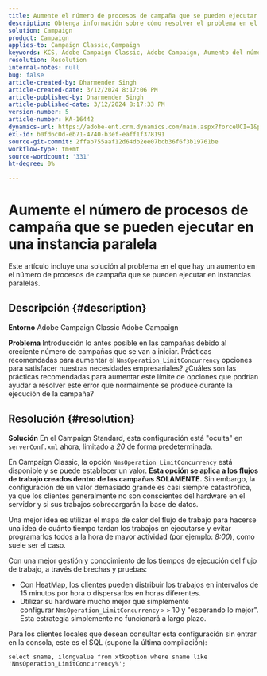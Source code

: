 ```yaml
---
title: Aumente el número de procesos de campaña que se pueden ejecutar en una instancia paralela
description: Obtenga información sobre cómo resolver el problema en el que hay un aumento en el número de procesos de campaña que se pueden ejecutar en instancias paralelas. Utilice el mapa de calor del flujo de trabajo.
solution: Campaign
product: Campaign
applies-to: Campaign Classic,Campaign
keywords: KCS, Adobe Campaign Classic, Adobe Campaign, Aumento del número, procesos de campaña, instancia, paralelo, prácticas recomendadas
resolution: Resolution
internal-notes: null
bug: false
article-created-by: Dharmender Singh
article-created-date: 3/12/2024 8:17:06 PM
article-published-by: Dharmender Singh
article-published-date: 3/12/2024 8:17:33 PM
version-number: 5
article-number: KA-16442
dynamics-url: https://adobe-ent.crm.dynamics.com/main.aspx?forceUCI=1&pagetype=entityrecord&etn=knowledgearticle&id=56b42c7b-ade0-ee11-904c-6045bd045872
exl-id: b0fd6c0d-eb71-4740-b3ef-eaff1f378191
source-git-commit: 2ffab755aaf12d64db2ee07bcb36f6f3b19761be
workflow-type: tm+mt
source-wordcount: '331'
ht-degree: 0%

---
```


# Aumente el número de procesos de campaña que se pueden ejecutar en una instancia paralela


Este artículo incluye una solución al problema en el que hay un aumento en el número de procesos de campaña que se pueden ejecutar en instancias paralelas.

## Descripción {#description}


<b>Entorno</b>
Adobe Campaign Classic Adobe Campaign

<b>Problema</b>
Introducción lo antes posible en las campañas debido al creciente número de campañas que se van a iniciar.
Prácticas recomendadas para aumentar el `NmsOperation_LimitConcurrency` opciones para satisfacer nuestras necesidades empresariales?
¿Cuáles son las prácticas recomendadas para aumentar este límite de opciones que podrían ayudar a resolver este error que normalmente se produce durante la ejecución de la campaña?


## Resolución {#resolution}


<b>Solución</b>
En el Campaign Standard, esta configuración está &quot;oculta&quot; en `serverConf.xml` ahora, limitado a *20* de forma predeterminada.  

En Campaign Classic, la opción `NmsOperation_LimitConcurrency` está disponible y se puede establecer un valor.
<b>Esta opción se aplica a los flujos de trabajo creados dentro de las campañas SOLAMENTE.</b>
Sin embargo, la configuración de un valor demasiado grande es casi siempre catastrófica, ya que los clientes generalmente no son conscientes del hardware en el servidor y si sus trabajos sobrecargarán la base de datos.

Una mejor idea es utilizar el mapa de calor del flujo de trabajo para hacerse una idea de cuánto tiempo tardan los trabajos en ejecutarse y evitar programarlos todos a la hora de mayor actividad (por ejemplo: *8:00*), como suele ser el caso.

Con una mejor gestión y conocimiento de los tiempos de ejecución del flujo de trabajo, a través de brechas y pruebas:

- Con HeatMap, los clientes pueden distribuir los trabajos en intervalos de 15 minutos por hora o dispersarlos en horas diferentes.
- Utilizar su hardware mucho mejor que simplemente configurar `NmsOperation_LimitConcurrency` `>` `>`  10 y &quot;esperando lo mejor&quot;. Esta estrategia simplemente no funcionará a largo plazo.


Para los clientes locales que desean consultar esta configuración sin entrar en la consola, este es el SQL (supone la última compilación):


```
select sname, ilongvalue from xtkoption where sname like 'NmsOperation_LimitConcurrency%';
```
